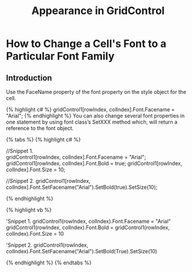 ﻿---
layout: post
title: Appearance in GridControl
description: how to change a cell's font to a particular font family
platform: windowsforms
control: Grid
documentation: ug
---

# How to Change a Cell's Font to a Particular Font Family



## Introduction

Use the FaceName property of the font property on the style object for the cell.


{% highlight c# %}
gridControl1[rowIndex, colIndex].Font.Facename = "Arial";
{% endhighlight  %}
You can also change several font properties in one statement by using font class’s SetXXX method which, will return a reference to the font object. 

{% tabs %}
{% highlight c# %}

//Snippet 1.  
gridControl1[rowIndex, colIndex].Font.Facename = "Arial";
gridControl1[rowIndex, colIndex].Font.Bold = true;
gridControl1[rowIndex, colIndex].Font.Size = 10;

//Snippet 2.
gridControl1[rowIndex, colIndex].Font.SetFacename("Arial").SetBold(true).SetSize(10);

{% endhighlight  %}

{% highlight vb %}

'Snippet 1. 
gridControl1(rowIndex, colIndex).Font.Facename = "Arial"
gridControl1(rowIndex, colIndex).Font.Bold = 
gridControl1(rowIndex, colIndex).Font.Size = 10

'Snippet 2.
gridControl1(rowIndex, colIndex).Font.SetFacename("Arial").SetBold(True).SetSize(10)

{% endhighlight  %}
{% endtabs %}